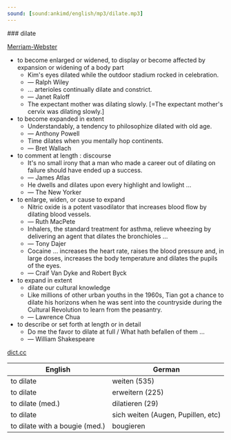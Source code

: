 ```yaml
---
sound: [sound:ankimd/english/mp3/dilate.mp3]
---
```


\### dilate

[Merriam-Webster](https://www.merriam-webster.com/dictionary/dilate)

- to become enlarged or widened, to display or become affected by expansion or widening of a body part
    - Kim's eyes dilated while the outdoor stadium rocked in celebration.
    - — Ralph Wiley
    - … arterioles continually dilate and constrict.
    - — Janet Raloff
    - The expectant mother was dilating slowly. [=The expectant mother's cervix was dilating slowly.]
- to become expanded in extent
    - Understandably, a tendency to philosophize dilated with old age.
    - — Anthony Powell
    - Time dilates when you mentally hop continents.
    - — Bret Wallach
- to comment at length : discourse
    - It's no small irony that a man who made a career out of dilating on failure should have ended up a success.
    - — James Atlas
    - He dwells and dilates upon every highlight and lowlight …
    - — The New Yorker
- to enlarge, widen, or cause to expand
    - Nitric oxide is a potent vasodilator that increases blood flow by dilating blood vessels.
    - — Ruth MacPete
    - Inhalers, the standard treatment for asthma, relieve wheezing by delivering an agent that dilates the bronchioles …
    - — Tony Dajer
    - Cocaine … increases the heart rate, raises the blood pressure and, in large doses, increases the body temperature and dilates the pupils of the eyes.
    - — Craif Van Dyke and Robert Byck
- to expand in extent
    - dilate our cultural knowledge
    - Like millions of other urban youths in the 1960s, Tian got a chance to dilate his horizons when he was sent into the countryside during the Cultural Revolution to learn from the peasantry.
    - — Lawrence Chua
- to describe or set forth at length or in detail
    - Do me the favor to dilate at full / What hath befallen of them …
    - — William Shakespeare

[dict.cc](https://www.dict.cc/dilate)

| English        | German       |
| -------------- | ------------ |
| to dilate | weiten (535) |
| to dilate | erweitern (225) |
| to dilate (med.) | dilatieren (29) |
| to dilate | sich weiten (Augen, Pupillen, etc) |
| to dilate with a bougie (med.) | bougieren |
